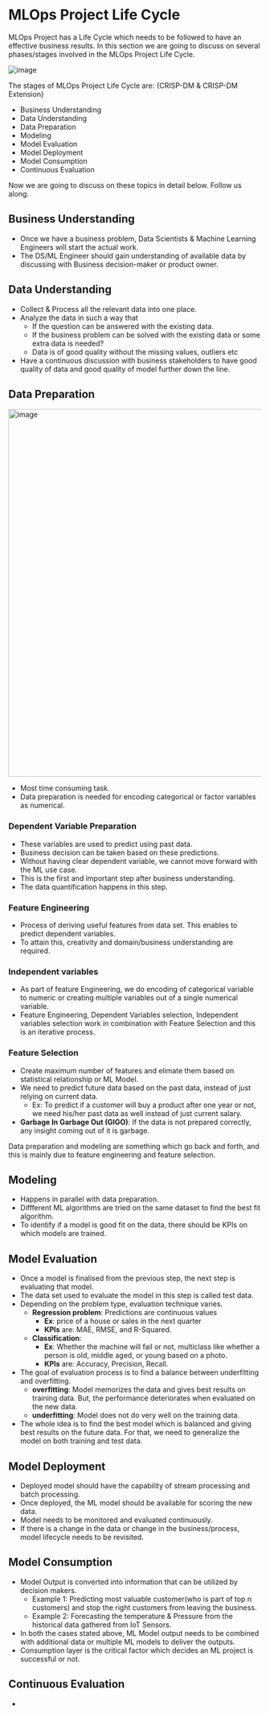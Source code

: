 # MLOps Project Life Cycle

MLOps Project has a Life Cycle which needs to be followed to have an effective business results. In this section we are going to discuss on several phases/stages involved in the MLOps Project Life Cycle.

![image](https://user-images.githubusercontent.com/19406666/206919780-59fae1bd-7b96-4065-8431-10950e0e8696.png)

The stages of MLOps Project Life Cycle are: {CRISP-DM & CRISP-DM Extension}
- Business Understanding
- Data Understanding
- Data Preparation
- Modeling
- Model Evaluation
- Model Deployment
- Model Consumption
- Continuous Evaluation

Now we are going to discuss on these topics in detail below. Follow us along.

## Business Understanding
- Once we have a business problem, Data Scientists & Machine Learning Engineers will start the actual work.
- The DS/ML Engineer should gain understanding of available data by discussing with Business decision-maker or product owner.

## Data Understanding
- Collect & Process all the relevant data into one place.
- Analyze the data in such a way that 
  - If the question can be answered with the existing data.
  - If the business problem can be solved with the existing data or some extra data is needed?
  - Data is of good quality without the missing values, outliers etc
- Have a continuous discussion with business stakeholders to have good quality of data and good quality of model further down the line.

## Data Preparation
<img width="730" alt="image" src="https://user-images.githubusercontent.com/19406666/207285176-c4b90b18-1afb-4243-a4fc-27c67cdf38db.png">

- Most time consuming task.
- Data preparation is needed for encoding categorical or factor variables as numerical.
### Dependent Variable Preparation
- These variables are used to predict using past data.
- Business decision can be taken based on these predictions.
- Without having clear dependent variable, we cannot move forward with the ML use case.
- This is the first and important step after business understanding.
- The data quantification happens in this step.

### Feature Engineering
- Process of deriving useful features from data set. This enables to predict dependent variables.
- To attain this, creativity and domain/business understanding are required.

### Independent variables
- As part of feature Engineering, we do encoding of categorical variable to numeric or creating multiple variables out of a single numerical variable.
- Feature Engineering, Dependent Variables selection, Independent variables selection work in combination with Feature Selection and this is an iterative process.

### Feature Selection
- Create maximum number of features and elimate them based on statistical relationship or ML Model.
- We need to predict future data based on the past data, instead of just relying on current data. 
  - Ex: To predict if a customer will buy a product after one year or not, we need his/her past data as well instead of just current salary.
- **Garbage In Garbage Out (GIGO)**: If the data is not prepared correctly, any insight coming out of it is garbage.

Data preparation and modeling are something which go back and forth, and this is mainly due to feature engineering and feature selection.

## Modeling
- Happens in parallel with data preparation.
- Diffferent ML algorithms are tried on the same dataset to find the best fit algorithm.
- To identify if a model is good fit on the data, there should be KPIs on which models are trained.

## Model Evaluation
- Once a model is finalised from the previous step, the next step is evaluating that model.
- The data set used to evaluate the model in this step is called test data.
- Depending on the problem type, evaluation technique varies.
  - **Regression problem**: Predictions are continuous values
    - **Ex**: price of a house or sales in the next quarter
    - **KPIs** are: MAE, RMSE, and R-Squared.
  - **Classification**: 
    - **Ex**: Whether the machine will fail or not, multiclass like whether a person is old, middle aged, or young based on a photo.
    - **KPIs** are: Accuracy, Precision, Recall.
- The goal of evaluation process is to find a balance between underfitting and overfitting.
  - **overfitting**: Model memorizes the data and gives best results on training data. But, the performance deteriorates when evaluated on the new data.
  - **underfitting**: Model does not do very well on the training data. 
- The whole idea is to find the best model which is balanced and giving best results on the future data. For that, we need to generalize the model on both training and test data.

## Model Deployment
- Deployed model should have the capability of stream processing and batch processing.
- Once deployed, the ML model should be available for scoring the new data.
- Model needs to be monitored and evaluated continuously.
- If there is a change in the data or change in the business/process, model lifecycle needs to be revisited.

## Model Consumption
- Model Output is converted into information that can be utilized by decision makers.
  - Example 1: Predicting most valuable customer(who is part of top n customers) and stop the right customers from leaving the business.
  - Example 2: Forecasting the temperature & Pressure from the historical data gathered from IoT Sensors.
- In both the cases stated above, ML Model output needs to be combined with additional data or multiple ML models to deliver the outputs.
- Consumption layer is the critical factor which decides an ML project is successful or not.

## Continuous Evaluation
- 
